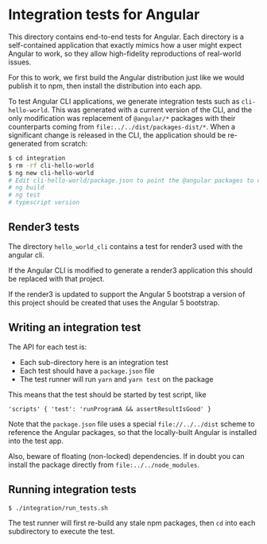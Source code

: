 # Integration tests for Angular

This directory contains end-to-end tests for Angular. Each directory is a self-contained application that exactly mimics how a user might expect Angular
to work, so they allow high-fidelity reproductions of real-world issues.

For this to work, we first build the Angular distribution just like we would
publish it to npm, then install the distribution into each app.

To test Angular CLI applications, we generate integration tests such as `cli-hello-world`.
This was generated with a current version of the CLI, and the only modification was replacement of `@angular/*` packages with their counterparts coming from `file:../../dist/packages-dist/*`.
When a significant change is released in the CLI, the application should be re-generated from scratch:

```bash
$ cd integration
$ rm -rf cli-hello-world
$ ng new cli-hello-world
# Edit cli-hello-world/package.json to point the @angular packages to dist/packages-dist, and preserve local mods to
# ng build
# ng test
# typescript version
```

## Render3 tests

The directory `hello_world_cli` contains a test for render3 used with the angular cli.

If the Angular CLI is modified to generate a render3 application this should be replaced with that project.

If the render3 is updated to support the Angular 5 bootstrap a version of this project should be created that
uses the Angular 5 bootstrap.

## Writing an integration test

The API for each test is:

- Each sub-directory here is an integration test
- Each test should have a `package.json` file
- The test runner will run `yarn` and `yarn test` on the package

This means that the test should be started by test script, like
```
'scripts' { 'test': 'runProgramA && assertResultIsGood' }
```

Note that the `package.json` file uses a special `file://../../dist` scheme
to reference the Angular packages, so that the locally-built Angular
is installed into the test app.

Also, beware of floating (non-locked) dependencies. If in doubt
you can install the package directly from `file:../../node_modules`.

## Running integration tests

```
$ ./integration/run_tests.sh
```

The test runner will first re-build any stale npm packages, then `cd` into each
subdirectory to execute the test.
